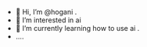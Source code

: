 - 👋 Hi, I’m @hogani .
- 👀 I’m interested in ai 
- 🌱 I’m currently learning how to use ai .
- ....
  

<!---
hogani/hogani is a ✨ special ✨ repository because its `README.md` (this file) appears on your GitHub profile.
You can click the Preview link to take a look at your changes.
--->
